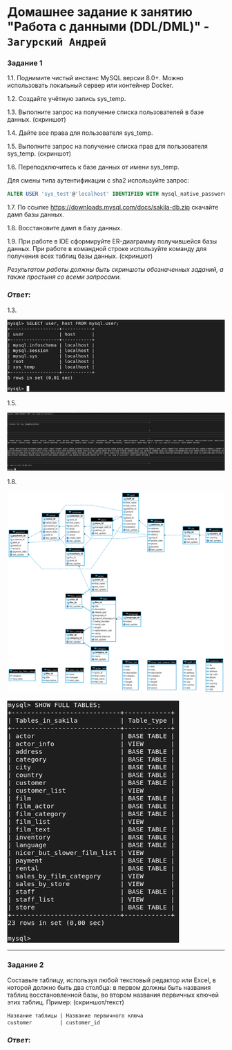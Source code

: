 # Домашнее задание к занятию "Работа с данными (DDL/DML)" - `Загурский Андрей`

### Задание 1
1.1. Поднимите чистый инстанс MySQL версии 8.0+. Можно использовать локальный сервер или контейнер Docker.

1.2. Создайте учётную запись sys_temp. 

1.3. Выполните запрос на получение списка пользователей в базе данных. (скриншот)

1.4. Дайте все права для пользователя sys_temp. 

1.5. Выполните запрос на получение списка прав для пользователя sys_temp. (скриншот)

1.6. Переподключитесь к базе данных от имени sys_temp.

Для смены типа аутентификации с sha2 используйте запрос: 
```sql
ALTER USER 'sys_test'@'localhost' IDENTIFIED WITH mysql_native_password BY 'password';
```

1.7. По ссылке https://downloads.mysql.com/docs/sakila-db.zip скачайте дамп базы данных.

1.8. Восстановите дамп в базу данных.

1.9. При работе в IDE сформируйте ER-диаграмму получившейся базы данных. При работе в командной строке используйте команду для получения всех таблиц базы данных. (скриншот)

*Результатом работы должны быть скриншоты обозначенных заданий, а также простыня со всеми запросами.*

### *Ответ*:
1.3. 

![image](https://github.com/Anders1994/Homework/blob/main/ScreenShots/%D0%A1%D0%BA%D1%80%D0%B8%D0%BD%20529.png)

1.5. 

![image](https://github.com/Anders1994/Homework/blob/main/ScreenShots/%D0%A1%D0%BA%D1%80%D0%B8%D0%BD%20530.png)

1.8. 

![image](https://github.com/Anders1994/Homework/blob/main/ScreenShots/sakila.png)

![image](https://github.com/Anders1994/Homework/blob/main/ScreenShots/%D0%A1%D0%BA%D1%80%D0%B8%D0%BD%20532.png)

---

### Задание 2
Составьте таблицу, используя любой текстовый редактор или Excel, в которой должно быть два столбца: в первом должны быть названия таблиц восстановленной базы, во втором названия первичных ключей этих таблиц. Пример: (скриншот/текст)
```
Название таблицы | Название первичного ключа
customer         | customer_id
```

### *Ответ*:
